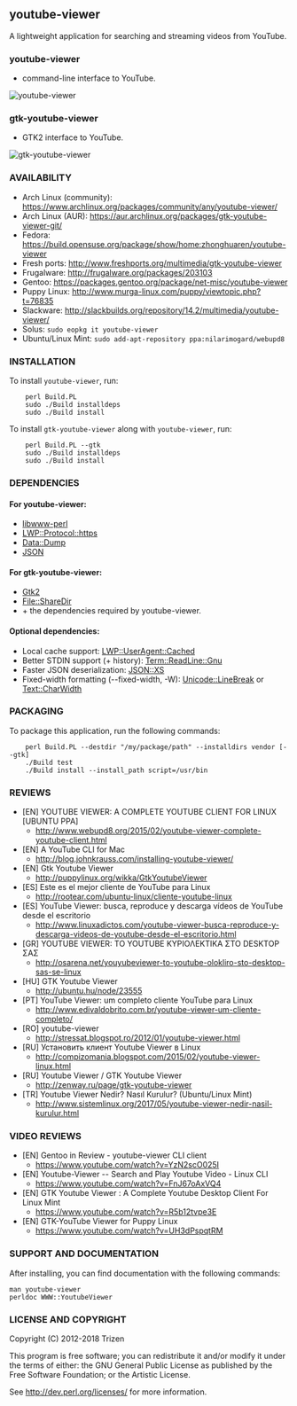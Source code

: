 ## youtube-viewer

A lightweight application for searching and streaming videos from YouTube.

### youtube-viewer

* command-line interface to YouTube.

![youtube-viewer](https://user-images.githubusercontent.com/614513/32416613-c3daa6a6-c254-11e7-9739-ed7bf93d188c.png)

### gtk-youtube-viewer

* GTK2 interface to YouTube.

![gtk-youtube-viewer](https://user-images.githubusercontent.com/614513/32453099-10d14b3e-c324-11e7-942b-13a38c424341.png)

### AVAILABILITY

* Arch Linux (community): https://www.archlinux.org/packages/community/any/youtube-viewer/
* Arch Linux (AUR): https://aur.archlinux.org/packages/gtk-youtube-viewer-git/
* Fedora: https://build.opensuse.org/package/show/home:zhonghuaren/youtube-viewer
* Fresh ports: http://www.freshports.org/multimedia/gtk-youtube-viewer
* Frugalware: http://frugalware.org/packages/203103
* Gentoo: https://packages.gentoo.org/package/net-misc/youtube-viewer
* Puppy Linux: http://www.murga-linux.com/puppy/viewtopic.php?t=76835
* Slackware: http://slackbuilds.org/repository/14.2/multimedia/youtube-viewer/
* Solus: `sudo eopkg it youtube-viewer`
* Ubuntu/Linux Mint: `sudo add-apt-repository ppa:nilarimogard/webupd8`

### INSTALLATION

To install `youtube-viewer`, run:

```console
    perl Build.PL
    sudo ./Build installdeps
    sudo ./Build install
```

To install `gtk-youtube-viewer` along with `youtube-viewer`, run:

```console
    perl Build.PL --gtk
    sudo ./Build installdeps
    sudo ./Build install
```

### DEPENDENCIES

#### For youtube-viewer:

* [libwww-perl](https://metacpan.org/release/libwww-perl)
* [LWP::Protocol::https](https://metacpan.org/release/LWP-Protocol-https)
* [Data::Dump](https://metacpan.org/release/Data-Dump)
* [JSON](https://metacpan.org/release/JSON)


#### For gtk-youtube-viewer:

* [Gtk2](https://metacpan.org/release/Gtk2)
* [File::ShareDir](https://metacpan.org/release/File-ShareDir)
* \+ the dependencies required by youtube-viewer.


#### Optional dependencies:

* Local cache support: [LWP::UserAgent::Cached](https://metacpan.org/release/LWP-UserAgent-Cached)
* Better STDIN support (+ history): [Term::ReadLine::Gnu](https://metacpan.org/release/Term-ReadLine-Gnu)
* Faster JSON deserialization: [JSON::XS](https://metacpan.org/release/JSON-XS)
* Fixed-width formatting (--fixed-width, -W): [Unicode::LineBreak](https://metacpan.org/release/Unicode-LineBreak) or [Text::CharWidth](https://metacpan.org/release/Text-CharWidth)


### PACKAGING

To package this application, run the following commands:

```console
    perl Build.PL --destdir "/my/package/path" --installdirs vendor [--gtk]
    ./Build test
    ./Build install --install_path script=/usr/bin
```

### REVIEWS

* [EN] YOUTUBE VIEWER: A COMPLETE YOUTUBE CLIENT FOR LINUX [UBUNTU PPA]
    * http://www.webupd8.org/2015/02/youtube-viewer-complete-youtube-client.html
* [EN] A YouTube CLI for Mac
    * http://blog.johnkrauss.com/installing-youtube-viewer/
* [EN] Gtk Youtube Viewer
    * http://puppylinux.org/wikka/GtkYoutubeViewer
* [ES] Este es el mejor cliente de YouTube para Linux
    * http://rootear.com/ubuntu-linux/cliente-youtube-linux
* [ES] YouTube Viewer: busca, reproduce y descarga vídeos de YouTube desde el escritorio
    * http://www.linuxadictos.com/youtube-viewer-busca-reproduce-y-descarga-videos-de-youtube-desde-el-escritorio.html
* [GR] YOUTUBE VIEWER: ΤΟ YOUTUBE ΚΥΡΙΟΛΕΚΤΙΚΑ ΣΤΟ DESKTOP ΣΑΣ
    * http://osarena.net/youyubeviewer-to-youtube-olokliro-sto-desktop-sas-se-linux
* [HU] GTK Youtube Viewer
    * http://ubuntu.hu/node/23555
* [PT] YouTube Viewer: um completo cliente YouTube para Linux
    * http://www.edivaldobrito.com.br/youtube-viewer-um-cliente-completo/
* [RO] youtube-viewer
    * http://stressat.blogspot.ro/2012/01/youtube-viewer.html
* [RU] Установить клиент Youtube Viewer в Linux
    * http://compizomania.blogspot.com/2015/02/youtube-viewer-linux.html
* [RU] Youtube Viewer / GTK Youtube Viewer
    * http://zenway.ru/page/gtk-youtube-viewer
* [TR] Youtube Viewer Nedir? Nasıl Kurulur? (Ubuntu/Linux Mint)
    * http://www.sistemlinux.org/2017/05/youtube-viewer-nedir-nasil-kurulur.html

### VIDEO REVIEWS

* [EN] Gentoo in Review - youtube-viewer CLI client
    * https://www.youtube.com/watch?v=YzN2scO025I
* [EN] Youtube-Viewer -- Search and Play Youtube Video - Linux CLI
    * https://www.youtube.com/watch?v=FnJ67oAxVQ4
* [EN] GTK Youtube Viewer : A Complete Youtube Desktop Client For Linux Mint
    * https://www.youtube.com/watch?v=R5b12tvpe3E
* [EN] GTK-YouTube Viewer for Puppy Linux
    * https://www.youtube.com/watch?v=UH3dPspqtRM

### SUPPORT AND DOCUMENTATION

After installing, you can find documentation with the following commands:

    man youtube-viewer
    perldoc WWW::YoutubeViewer

### LICENSE AND COPYRIGHT

Copyright (C) 2012-2018 Trizen

This program is free software; you can redistribute it and/or modify it
under the terms of either: the GNU General Public License as published
by the Free Software Foundation; or the Artistic License.

See http://dev.perl.org/licenses/ for more information.
